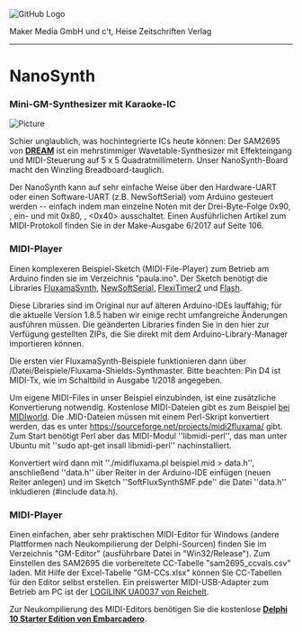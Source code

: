 
![GitHub Logo](http://www.heise.de/make/icons/make_logo.png)

Maker Media GmbH und c't, Heise Zeitschriften Verlag

***

# NanoSynth

### Mini-GM-Synthesizer mit Karaoke-IC

![Picture](https://github.com/heise/NanoSynth/blob/master/aufm_breit.JPG)

Schier unglaublich, was hochintegrierte ICs heute können: Der SAM2695 von **[DREAM](http://www.dream.fr)** ist ein mehrstimmiger Wavetable-Synthesizer mit Effekteingang und MIDI-Steuerung auf 5 x 5 Quadratmillimetern. Unser NanoSynth-Board macht den Winzling Breadboard-tauglich.

Der NanoSynth kann auf sehr einfache Weise über den Hardware-UART oder einen Software-UART (z.B. NewSoftSerial) vom Arduino gesteuert werden -- einfach indem man einzelne Noten mit der Drei-Byte-Folge 0x90, <Note>, <Anschlagdynamik> ein- und mit 0x80, <Note>, <0x40> ausschaltet. Einen Ausführlichen Artikel zum MIDI-Protokoll finden Sie in der Make-Ausgabe 6/2017 auf Seite 106.

### MIDI-Player

Einen komplexeren Beispiel-Sketch (MIDI-File-Player) zum Betrieb am Arduino finden sie im Verzeichnis "paula.ino". Der Sketch benötigt die Libraries [FluxamaSynth](http://wiki.moderndevice.com/uploads/MD/Fluxamasynth.zip), [NewSoftSerial](http://arduiniana.org/libraries/newsoftserial/), [FlexiTimer2](http://www.pjrc.com/teensy/td_libs_MsTimer2.html) und [Flash](http://arduiniana.org/libraries/flash/).

Diese Libraries sind im Original nur auf älteren Arduino-IDEs lauffähig; für die aktuelle Version 1.8.5 haben wir einige recht umfangreiche Änderungen ausführen müssen. Die geänderten Libraries finden Sie in den hier zur Verfügung gestellten ZIPs, die Sie direkt mit dem Arduino-Library-Manager importieren können.

Die ersten vier FluxamaSynth-Beispiele funktionieren dann über /Datei/Beispiele/Fluxama-Shields-Synthmaster. Bitte beachten: Pin D4 ist MIDI-Tx, wie im Schaltbild in Ausgabe 1/2018 angegeben.

Um eigene MIDI-Files in unser Beispiel einzubinden, ist eine zusätzliche Konvertierung notwendig. Kostenlose MIDI-Dateien gibt es zum Beispiel [bei MIDIworld](http://www.midiworld.com/files/). Die .MID-Dateien müssen mit einem Perl-Skript konvertiert werden, das es unter https://sourceforge.net/projects/midi2fluxama/ gibt. Zum Start benötigt Perl aber das MIDI-Modul
''libmidi-perl'', das man unter Ubuntu mit ''sudo apt-get insall libmidi-perl'' nachinstalliert.

Konvertiert wird dann mit ''./midifluxama.pl beispiel.mid > data.h'', anschließend ''data.h'' über Reiter in der Arduino-IDE einfügen (neuen Reiter anlegen) und im Sketch ''SoftFluxSynthSMF.pde'' die Datei ''data.h'' inkludieren (#include data.h).

### MIDI-Player

Einen einfachen, aber sehr praktischen MIDI-Editor für Windows (andere Plattformen nach Neukompilierung der Delphi-Sourcen) finden Sie im Verzeichnis "GM-Editor" (ausführbare Datei in "Win32/Release"). Zum Einstellen des SAM2695 die vorbereitete CC-Tabelle "sam2695_ccvals.csv" laden. Mit Hilfe der Excel-Tabelle "GM-CCs.xlsx" können Sie CC-Tabellen für den Editor selbst erstellen. Ein preiswerter MIDI-USB-Adapter zum Betrieb am PC ist der [LOGILINK UA0037 von Reichelt](https://www.reichelt.de/USB-Konverter/LOGILINK-UA0037/3/index.html?ACTION=3&LA=446&ARTICLE=132373&GROUPID=6105&artnr=LOGILINK+UA0037).

Zur Neukompilierung des MIDI-Editors benötigen Sie die kostenlose **[Delphi 10 Starter Edition von Embarcadero](https://www.embarcadero.com/de/products/delphi/starter/free-download)**.

